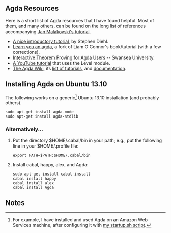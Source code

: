 ## Agda Resources

Here is a short list of Agda resources that I have found helpful.  Most of them, and many others, can be found
on the long list of references accompanying [Jan Malakovski's tutorial](http://oxij.org/note/BrutalDepTypes/).

+ [A nice introductory tutorial](http://www.stephendiehl.com/posts/agda.html), by Stephen Diehl.
+ [Learn you an agda](https://github.com/williamdemeo/learn-you-an-agda), a fork of Liam O'Connor's book/tutorial (with a few corrections).
+ [Interactive Theorem Proving for Agda Users](http://www.cs.swan.ac.uk/~csetzer/lectures/intertheo/07/interactiveTheoremProvingForAgdaUsers.html) -- Swansea University.  
+ [A YouTube tutorial](http://www.youtube.com/watch?v=SQama_q9qtQ&feature=share) that uses the Level module.
+ [The Agda Wiki](http://wiki.portal.chalmers.se/agda/pmwiki.php?n=Main.HomePage),
  its [list of tutorials](http://wiki.portal.chalmers.se/agda/pmwiki.php?n=Main.Othertutorials),
  and [documentation](http://wiki.portal.chalmers.se/agda/pmwiki.php?n=Main.Documentation).  


## Installing Agda on Ubuntu 13.10

The following works on a generic[^1] Ubuntu 13.10 installation (and probably others).

    sudo apt-get install agda-mode
	sudo apt-get install agda-stdlib

### Alternatively...

1.  Put the directory $HOME/.cabal/bin in your path; e.g., put the following
    line in your $HOME/.profile file:

        export PATH=$PATH:$HOME/.cabal/bin

2.  Install cabal, happy, alex, and Agda:

        sudo apt-get install cabal-install
        cabal install happy
        cabal install alex
        cabal install Agda


## Notes

[^1]: For example, I have installed and used Agda on an Amazon Web Services machine, after configuring it with [my startup.sh script](https://github.com/williamdemeo/dotfiles.wjd).
